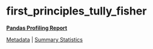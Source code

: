# first_principles_tully_fisher

[**Pandas Profiling Report**](https://epistasislab.github.io/pmlb/profile/first_principles_tully_fisher.html)

[Metadata](metadata.yaml) | [Summary Statistics](summary_stats.tsv)

